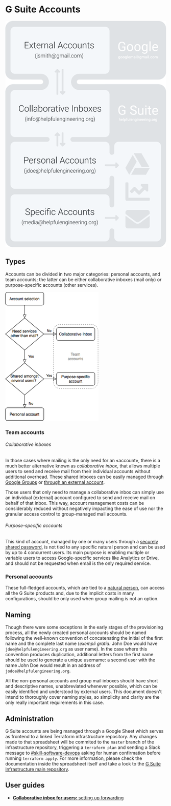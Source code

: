 # G Suite Accounts

![Diagram](/images/gsuite-account-diagram.svg)

## Types
Accounts can be divided in two major categories: personal accounts, and team accounts; the latter can be either collaborative inboxes (mail only) or purpose-specific accounts (other services).

![Account selection flowchart](/images/gsuite-account-selection-flowchart.png)

### Team accounts

###### Collaborative inboxes
In those cases where mailing is the only need for an «account», there is a much better alternative known as _collaborative inbox_, that allows multiple users to send and receive mail from their individual accounts without additional overhead. These shared inboxes can be<!-- hopefully --> easily managed through [Google Groups](https://groups.google.com/a/helpfulengineering.org/forum/#!myforums) or [through an external account](./collaborative-inbox-forwarding.md).

Those users that only need to manage a collaborative inbox can simply use an individual (external) account configured to send and receive mail on behalf of that inbox. This way, account management costs can be considerably reduced without negatively impacting the ease of use nor the granular access control to group-managed mail accounts.

###### Purpose-specific accounts
This kind of account, managed by one or many users through a [securely shared password](/documentation/guidance/credential-sharing.md), is not tied to any specific natural person and can be used by up to 4 concurrent users. <!-- just in case, to avoid tripping bot protection --> Its main purpose is enabling multiple or variable users to access Google-specific services like Analytics or Drive, and should not be requested when email is the only required service.

### Personal accounts
These full-fledged accounts, which are tied to a [natural person](https://en.wikipedia.org/wiki/Natural_person), can access all the G Suite products and, due to the implicit costs in many configurations, should be only used when group mailing is not an option.

## Naming
Though there were some exceptions in the early stages of the provisioning process, all the newly created personal accounts should be named following the well-known convention of concatenating the initial of the first name and the complete last name (*exempli gratia:* John Doe would have `jdoe@helpfulengineering.org` as user name). In the case where this convention produces duplication, additional letters from the first name should be used to generate a unique username: a second user with the name John Doe would result in an address of `jodoe@helpfulengineering.org`.

All the non-personal accounts and group mail inboxes should have short and descriptive names, unabbreviated whenever possible, which can be easily identified and understood by external users. This document doesn't intend to thoroughly cover naming styles, so simplicity and clarity are the only really important requirements in this case.

## Administration
G Suite accounts are being managed through a Google Sheet which serves as frontend to a linked Terraform infrastructure repository. Any changes made to that spreadsheet will be commited to the `master` branch of the infrastructure repository, triggering a `terraform plan` and sending a Slack message to [#skill-software-devops](https://helpfulengineering.slack.com/archives/CV54M16QH) asking for human confirmation before running `terraform apply`. For more information, please check the documentation inside the spreadsheet itself and take a look to the [G Suite Infrastructure main repository](https://github.com/helpfulengineering/infrastructure-gsuite).



## User guides
* [**Collaborative inbox for users:** setting up forwarding](./collaborative-inbox-forwarding.md)
